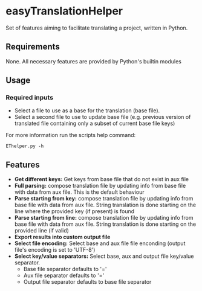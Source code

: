 # easyTranslationHelper
Set of features aiming to facilitate translating a project, written in Python.

## Requirements

None. All necessary features are provided by Python's builtin modules

## Usage

### Required inputs
- Select a file to use as a base for the translation (base file).
- Select a second file to use to update base file (e.g. previous version of translated file containing only a subset of current base file keys)

For more information run the scripts help command:
```
EThelper.py -h
```

## Features

- **Get different keys:** Get keys from base file that do not exist in aux file
- **Full parsing:** compose translation file by updating info from base file with data from aux file. This is the default behaviour
- **Parse starting from key:** compose translation file by updating info from base file with data from aux file. String translation is done starting on the line where the provided key (if present) is found
- **Parse starting from line:** compose translation file by updating info from base file with data from aux file. String translation is done starting on the provided line (if valid)
- **Export results into custom output file**
- **Select file encoding:** Select base and aux file file enconding (output file's encoding is set to 'UTF-8')
- **Select key/value separators:** Select base, aux and output file key/value separator.
  - Base file separator defaults to '='
  - Aux file separator defaults to '='
  - Output file separator defaults to base file separator
